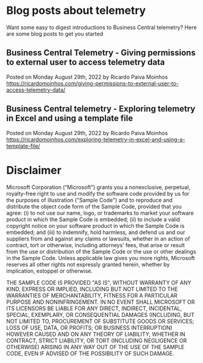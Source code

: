 # Blog posts about telemetry
Want some easy to digest introductions to Business Central telemetry? Here are some blog posts to get you started

## Business Central Telemetry - Giving permissions to external user to access telemetry data
Posted on Monday August 29th, 2022 by Ricardo Paiva Moinhos
https://ricardomoinhos.com/giving-permissions-to-external-user-to-access-telemetry-data/

## Business Central telemetry - Exploring telemetry in Excel and using a template file
Posted on Monday August 29th, 2022 by Ricardo Paiva Moinhos
https://ricardomoinhos.com/exploring-telemetry-in-excel-and-using-a-template-file/



# Disclaimer
Microsoft Corporation (“Microsoft”) grants you a nonexclusive, perpetual, royalty-free right to use and modify the software code provided by us for the purposes of illustration  ("Sample Code") and to reproduce and distribute the object code form of the Sample Code, provided that you agree: (i) to not use our name, logo, or trademarks to market your software product in which the Sample Code is embedded; (ii) to include a valid copyright notice on your software product in which the Sample Code is embedded; and (iii) to indemnify, hold harmless, and defend us and our suppliers from and against any claims or lawsuits, whether in an action of contract, tort or otherwise, including attorneys’ fees, that arise or result from the use or distribution of the Sample Code or the use or other dealings in the Sample Code. Unless applicable law gives you more rights, Microsoft reserves all other rights not expressly granted herein, whether by implication, estoppel or otherwise. 

THE SAMPLE CODE IS PROVIDED "AS IS", WITHOUT WARRANTY OF ANY KIND, EXPRESS OR IMPLIED, INCLUDING BUT NOT LIMITED TO THE WARRANTIES OF MERCHANTABILITY, FITNESS FOR A PARTICULAR PURPOSE AND NONINFRINGEMENT. IN NO EVENT SHALL MICROSOFT OR ITS LICENSORS BE LIABLE FOR ANY DIRECT, INDIRECT, INCIDENTAL, SPECIAL, EXEMPLARY, OR CONSEQUENTIAL DAMAGES (INCLUDING, BUT NOT LIMITED TO, PROCUREMENT OF SUBSTITUTE GOODS OR SERVICES; LOSS OF USE, DATA, OR PROFITS; OR BUSINESS INTERRUPTION) HOWEVER CAUSED AND ON ANY THEORY OF LIABILITY, WHETHER IN CONTRACT, STRICT LIABILITY, OR TORT (INCLUDING NEGLIGENCE OR OTHERWISE) ARISING IN ANY WAY OUT OF THE USE OF THE SAMPLE CODE, EVEN IF ADVISED OF THE POSSIBILITY OF SUCH DAMAGE.
